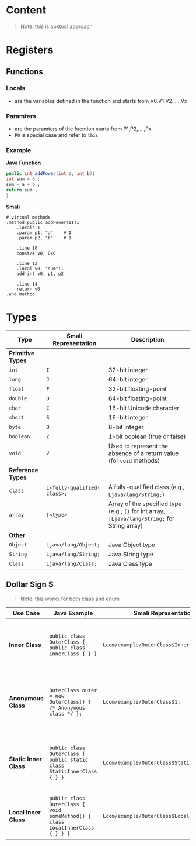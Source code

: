 # Content

> Note: this is apktool approach


# Registers 
## Functions
### Locals
- are the variables defined in the function and starts from V0.V1.V2.....,Vx
### Paramters
- are the paramters of the fucntion starts from P1,P2,....,Px
- `P0` is special case and refer to `this`

### Example
**Java Function**
```java
public int addPower(int a, int b){
int sum = 0 ;
sum = a + b ;
return sum ;
}
```
**Smali**
```smali
# virtual methods
.method public addPower(II)I
    .locals 1
    .param p1, "a"    # I
    .param p2, "b"    # I

    .line 10
    const/4 v0, 0x0

    .line 12
    .local v0, "sum":I
    add-int v0, p1, p2

    .line 14
    return v0
.end method
```

# Types

| **Type**            | **Smali Representation** | **Description**                      |
|---------------------|--------------------------|--------------------------------------|
| **Primitive Types**  |                          |                                      |
| `int`               | `I`                      | 32-bit integer                       |
| `long`              | `J`                      | 64-bit integer                       |
| `float`             | `F`                      | 32-bit floating-point                |
| `double`            | `D`                      | 64-bit floating-point                |
| `char`              | `C`                      | 16-bit Unicode character             |
| `short`             | `S`                      | 16-bit integer                       |
| `byte`              | `B`                      | 8-bit integer                        |
| `boolean`           | `Z`                      | 1-bit boolean (true or false)        |
| `void`              | `V`                      | Used to represent the absence of a return value (for `void` methods) |
| **Reference Types** |                          |                                      |
| `class`             | `L<fully-qualified-class>;` | A fully-qualified class (e.g., `Ljava/lang/String;`) |
| `array`             | `[<type>`                | Array of the specified type (e.g., `[I` for int array, `[Ljava/lang/String;` for String array) |
| **Other**           |                          |                                      |
| `Object`            | `Ljava/lang/Object;`      | Java Object type                     |
| `String`            | `Ljava/lang/String;`      | Java String type                     |
| `Class`             | `Ljava/lang/Class;`       | Java Class type                      |



## Dollar Sign $
> Note: this works for both class and enum

| **Use Case**                 | **Java Example**                           | **Smali Representation**                    | **Explanation**                                       |
|------------------------------|--------------------------------------------|---------------------------------------------|-------------------------------------------------------|
| **Inner Class**              | ```public class OuterClass { public class InnerClass { } }```      | `Lcom/example/OuterClass$InnerClass;`                 | The **`$`** separates the outer class (`OuterClass`) from the inner class (`InnerClass`).|
| **Anonymous Class**          | `OuterClass outer = new OuterClass() { /* Anonymous class */ };`   | `Lcom/example/OuterClass$1;`                          | The **`$1`** represents the first anonymous class generated within `OuterClass`.         |
| **Static Inner Class**       | `public class OuterClass { public static class StaticInnerClass { } }` | `Lcom/example/OuterClass$StaticInnerClass;`       | Static inner classes are represented with **`$`** separating them from their outer class.|
| **Local Inner Class**        | `public class OuterClass { void someMethod() { class LocalInnerClass { } } }` | `Lcom/example/OuterClass$LocalInnerClass;` | Local inner classes are represented with **`$`** in their Smali representation.          |


